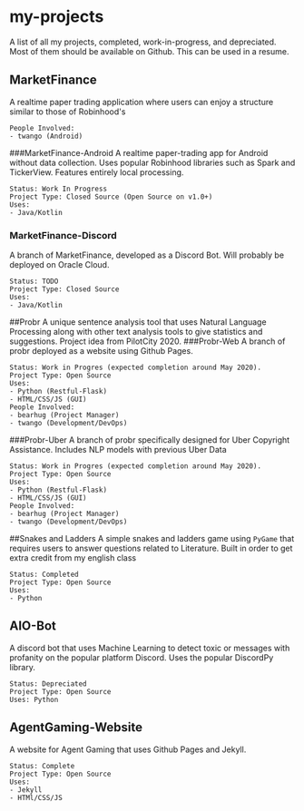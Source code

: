 # my-projects
A list of all my projects, completed, work-in-progress, and depreciated. Most of them should be available
on Github. This can be used in a resume.

## MarketFinance
A realtime paper trading application where users can enjoy a structure similar to those of Robinhood's
```
People Involved:
- twango (Android)
```
###MarketFinance-Android
A realtime paper-trading app for Android without data collection. Uses popular Robinhood libraries such as Spark and 
TickerView. Features entirely local processing.
```
Status: Work In Progress
Project Type: Closed Source (Open Source on v1.0+)
Uses: 
- Java/Kotlin
```

### MarketFinance-Discord
A branch of MarketFinance, developed as a Discord Bot. Will probably be deployed on Oracle Cloud.
```
Status: TODO
Project Type: Closed Source
Uses: 
- Java/Kotlin
```
##Probr
A unique sentence analysis tool that uses Natural Language Processing along with other text analysis tools to give 
statistics and suggestions. Project idea from PilotCity 2020.
###Probr-Web
A branch of probr deployed as a website using Github Pages.
```
Status: Work in Progres (expected completion around May 2020).
Project Type: Open Source
Uses:
- Python (Restful-Flask)
- HTML/CSS/JS (GUI)
People Involved:
- bearhug (Project Manager)
- twango (Development/DevOps)
```
###Probr-Uber
A branch of probr specifically designed for Uber Copyright Assistance. Includes NLP models with previous Uber Data
```
Status: Work in Progres (expected completion around May 2020).
Project Type: Open Source
Uses: 
- Python (Restful-Flask)
- HTML/CSS/JS (GUI)
People Involved:
- bearhug (Project Manager)
- twango (Development/DevOps)
```

##Snakes and Ladders
A simple snakes and ladders game using `PyGame` that requires users to answer questions related to Literature. Built in order to get
extra credit from my english class
```
Status: Completed
Project Type: Open Source
Uses:
- Python
```

## AIO-Bot
A discord bot that uses Machine Learning to detect toxic or messages with profanity on the popular platform Discord. Uses the
popular DiscordPy library.
```
Status: Depreciated
Project Type: Open Source
Uses: Python
```

## AgentGaming-Website
A website for Agent Gaming that uses Github Pages and Jekyll.
```
Status: Complete
Project Type: Open Source
Uses:
- Jekyll
- HTMl/CSS/JS
```